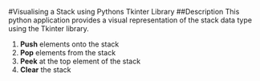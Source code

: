 #Visualising a Stack using Pythons Tkinter Library
##Description
This python application provides a visual representation of the stack data type using the Tkinter library.
1. **Push** elements onto the stack
2. **Pop** elements from the stack
3. **Peek** at the top element of the stack
4. **Clear** the stack
